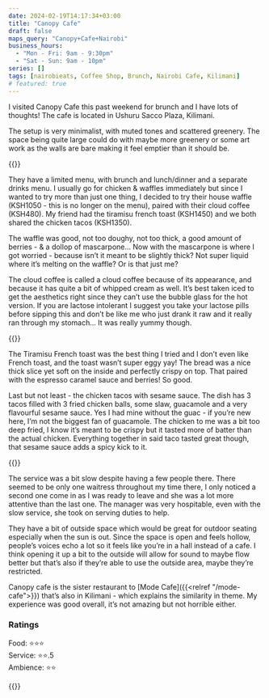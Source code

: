 ```yaml
---
date: 2024-02-19T14:17:34+03:00
title: "Canopy Cafe"
draft: false
maps_query: "Canopy+Cafe+Nairobi"
business_hours:
  - "Mon - Fri: 9am - 9:30pm"
  - "Sat - Sun: 9am - 10pm"
series: []
tags: [nairobieats, Coffee Shop, Brunch, Nairobi Cafe, Kilimani]
# featured: true
---
```


I visited Canopy Cafe this past weekend for brunch and I have lots of thoughts! The cafe is located in Ushuru Sacco Plaza, Kilimani.

The setup is very minimalist, with muted tones and scattered greenery. The space being quite large could do with maybe more greenery or some art work as the walls are bare making it feel emptier than it should be.

{{<image-gallery key="canopy-cafe" titles="canopy09 canopy10 canopy11">}}

They have a limited menu, with brunch and lunch/dinner and a separate drinks menu. I usually go for chicken & waffles immediately but since I wanted to try more than just one thing, I decided to try their house waffle (KSH1050 - this is no longer on the menu), paired with their cloud coffee (KSH480). My friend had the tiramisu french toast (KSH1450) and we both shared the chicken tacos (KSH1350).

The waffle was good, not too doughy, not too thick, a good amount of berries - & a dollop of mascarpone… Now with the mascarpone is where I got worried - because isn’t it meant to be slightly thick? Not super liquid where it’s melting on the waffle? Or is that just me?

The cloud coffee is called a cloud coffee because of its appearance, and because it has quite a bit of whipped cream as well. It’s best taken iced to get the aesthetics right since they can’t use the bubble glass for the hot version. If you are lactose intolerant I suggest you take your lactose pills before sipping this and don’t be like me who just drank it raw and it really ran through my stomach... It was really yummy though.

{{<image-gallery key="canopy-cafe" titles="canopy07 canopy01 canopy08">}}

The Tiramisu French toast was the best thing I tried and I don’t even like French toast, and the toast wasn’t super eggy yay! The bread was a nice thick slice yet soft on the inside and perfectly crispy on top. That paired with the espresso caramel sauce and berries! So good.

Last but not least - the chicken tacos with sesame sauce. The dish has 3 tacos filled with 3 fried chicken balls, some slaw, guacamole and a very flavourful sesame sauce. Yes I had mine without the guac - if you’re new here, I’m not the biggest fan of guacamole. The chicken to me was a bit too deep fried, I know it’s meant to be crispy but it tasted more of batter than the actual chicken. Everything together in said taco tasted great though, that sesame sauce adds a spicy kick to it.

{{<image-gallery key="canopy-cafe" titles="canopy02 canopy03 canopy05 canopy06">}}

The service was a bit slow despite having a few people there. There seemed to be only one waitress throughout my time there, I only noticed a second one come in as I was ready to leave and she was a lot more attentive than the last one. The manager was very hospitable, even with the slow service, she took on serving duties to help.

They have a bit of outside space which would be great for outdoor seating especially when the sun is out. Since the space is open and feels hollow, people’s voices echo a lot so it feels like you’re in a hall instead of a cafe. I think opening it up a bit to the outside will allow for sound to maybe flow better but that’s also if they’re able to use the outside area, maybe they’re restricted.

Canopy cafe is the sister restaurant to [Mode Cafe]({{<relref "/mode-cafe">}}) that’s also in Kilimani - which explains the similarity in theme. My experience was good overall, it’s not amazing but not horrible either.

### Ratings

Food: ⭐️⭐️⭐️<br>
Service: ⭐️⭐️.5<br>
Ambience: ⭐️⭐️<br>

{{<remote-image-gallery key="canopy-cafe-menu">}}
